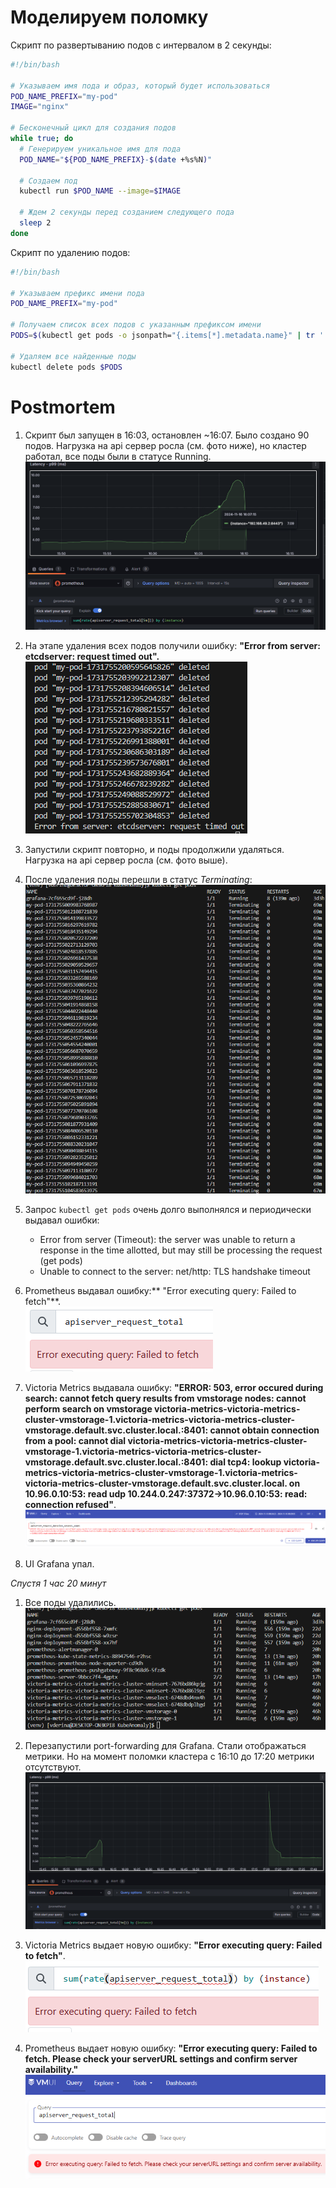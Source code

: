 # Моделируем поломку

Скрипт по развертыванию подов с интервалом в 2 секунды:
```bash
#!/bin/bash

# Указываем имя пода и образ, который будет использоваться
POD_NAME_PREFIX="my-pod"
IMAGE="nginx"

# Бесконечный цикл для создания подов
while true; do
  # Генерируем уникальное имя для пода
  POD_NAME="${POD_NAME_PREFIX}-$(date +%s%N)"
  
  # Создаем под
  kubectl run $POD_NAME --image=$IMAGE
  
  # Ждем 2 секунды перед созданием следующего пода
  sleep 2
done
```
Скрипт по удалению подов:
```bash
#!/bin/bash

# Указываем префикс имени пода
POD_NAME_PREFIX="my-pod"

# Получаем список всех подов с указанным префиксом имени
PODS=$(kubectl get pods -o jsonpath="{.items[*].metadata.name}" | tr ' ' '\n' | grep "^${POD_NAME_PREFIX}")

# Удаляем все найденные поды
kubectl delete pods $PODS

```
# Postmortem
1. Скрипт был запущен в 16:03, остановлен ~16:07. Было создано 90 подов. Нагрузка на api сервер росла (см. фото ниже), но кластер работал, все поды были в статусе Running.
![alt text](images/0.png)
1. На этапе удаления всех подов получили ошибку: **"Error from server: etcdserver: request timed out".**               
![Image title](images/1.png)


1. Запустили скрипт повторно, и поды продолжили удаляться. Нагрузка на api сервер росла (см. фото выше).

2. После удаления поды перешли в статус *Terminating*:
![Image title](images/2.png)

1. Запрос `kubectl get pods` очень долго выполнялся и периодически выдавал ошибки:

    - Error from server (Timeout): the server was unable to return a response in the time allotted, but may still be processing the request (get pods)
    - Unable to connect to the server: net/http: TLS handshake timeout

2. Prometheus выдавал ошибку:** "Error executing query: Failed to fetch"**.      
![Image title](images/3.png)

1. Victoria Metrics выдавала ошибку: **"ERROR: 503, error occured during search: cannot fetch query results from vmstorage nodes: cannot perform search on vmstorage victoria-metrics-victoria-metrics-cluster-vmstorage-1.victoria-metrics-victoria-metrics-cluster-vmstorage.default.svc.cluster.local.:8401: cannot obtain connection from a pool: cannot dial victoria-metrics-victoria-metrics-cluster-vmstorage-1.victoria-metrics-victoria-metrics-cluster-vmstorage.default.svc.cluster.local.:8401: dial tcp4: lookup victoria-metrics-victoria-metrics-cluster-vmstorage-1.victoria-metrics-victoria-metrics-cluster-vmstorage.default.svc.cluster.local. on 10.96.0.10:53: read udp 10.244.0.247:37372->10.96.0.10:53: read: connection refused"**.
![Image title](images/4.png)

1. UI Grafana упал.

*Спустя 1 час 20 минут*

1.  Все поды удалились.
![Image title](images/8.png)
1.  Перезапустили port-forwarding для Grafana. Стали отображаться метрики. Но на момент поломки кластера с 16:10 до 17:20 метрики отсутствуют.
![Image title](images/9.png)

1.  Victoria Metrics выдает новую ошибку: **"Error executing query: Failed to fetch"**.       
![Image title](images/6.png)
1.  Prometheus выдает новую ошибку: **"Error executing query: Failed to fetch. Please check your serverURL settings and confirm server availability."**  
![Image title](images/7.png)